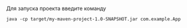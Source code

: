 Для запуска проекта введите команду 
```
java -cp target/my-maven-project-1.0-SNAPSHOT.jar com.example.App
```
